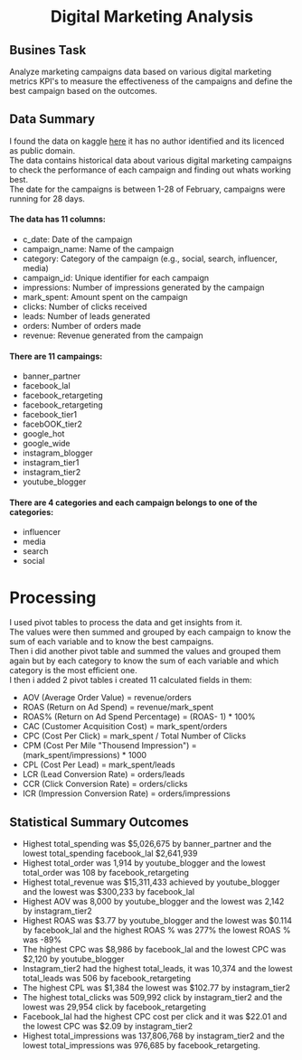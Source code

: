  <h1 align="center"> Digital Marketing Analysis</h1>

## **Busines Task**
Analyze marketing campaigns data based on various digital marketing metrics KPI's to measure the effectiveness of the campaigns and define the best campaign based on the outcomes.

## Data Summary
I found the data on kaggle [here](https://www.kaggle.com/datasets/sinderpreet/analyze-the-marketing-spending) it has no author identified and its licenced as public domain. <br/>
The data contains historical data about various digital marketing campaigns to check the performance of each campaign and finding out whats working best. <br/>
The date for the campaigns is between 1-28 of February, campaigns were running for 28 days.
#### The data has 11 columns: <br/>
- c_date: Date of the campaign <br/>
- campaign_name: Name of the campaign <br/>
- category: Category of the campaign (e.g., social, search, influencer, media) <br/>
- campaign_id: Unique identifier for each campaign <br/>
- impressions: Number of impressions generated by the campaign <br/>
- mark_spent: Amount spent on the campaign <br/>
- clicks: Number of clicks received <br/>
- leads: Number of leads generated <br/>
- orders: Number of orders made <br/>
- revenue: Revenue generated from the campaign <br/>
#### There are 11 campaings:
- banner_partner
- facebook_lal
- facebook_retargeting
- facebook_retargeting
- facebook_tier1
- facebOOK_tier2
- google_hot
- google_wide
- instagram_blogger
- instagram_tier1
- instagram_tier2
- youtube_blogger
#### There are 4 categories and each campaign belongs to one of the categories:
- influencer
- media
- search
- social

# Processing
I used pivot tables to process the data and get insights from it.<br/>
The values were then summed and grouped by each campaign to know the sum of each variable and to know the best campaigns.<br/>
Then i did another pivot table and summed the values and grouped them again but by each category to know the sum of each variable and which category is the most efficient one.<br/>
I then i added 2 pivot tables i created 11 calculated fields in them:
- AOV (Average Order Value) = revenue/orders 
- ROAS (Return on Ad Spend) = revenue/mark_spent 
- ROAS% (Return on Ad Spend Percentage) = (ROAS- 1) * 100% 
- CAC (Customer Acquisition Cost) = mark_spent/orders 
- CPC (Cost Per Click) = mark_spent / Total Number of Clicks 
- CPM (Cost Per Mile "Thousend Impression") = (mark_spent/impressions) * 1000 
- CPL (Cost Per Lead) = mark_spent/leads 
- LCR (Lead Conversion Rate) = orders/leads 
- CCR (Click Conversion Rate) = orders/clicks 
- ICR (Impression Conversion Rate) = orders/impressions 

## **Statistical Summary Outcomes**
- Highest total_spending was $5,026,675 by banner_partner and the lowest total_spending facebook_lal $2,641,939 <br/>
- Highest total_order was  1,914  by youtube_blogger and the lowest total_order was 108 by facebook_retargeting <br/>
- Highest total_revenue was $15,311,433 achieved by youtube_blogger and the lowest was $300,233 by facebook_lal <br/>
- Highest AOV was 8,000 by youtube_blogger  and the lowest was 2,142 by instagram_tier2 <br/>
- Highest ROAS was $3.77 by youtube_blogger and the lowest was $0.114 by facebook_lal and the highest ROAS % was 277% the lowest ROAS % was -89%  <br/>
- The highest CPC was $8,986 by facebook_lal and the lowest CPC was $2,120 by youtube_blogger <br/>
- Instagram_tier2 had the highest total_leads, it was 10,374 and the lowest total_leads was 506 by facebook_retargeting <br/>
- The highest CPL was $1,384 the lowest was $102.77 by instagram_tier2 <br/>
- The highest total_clicks was 509,992 click by instagram_tier2 and the lowest was 29,954 click by facebook_retargeting <br/>
- Facebook_lal had the highest CPC cost per click and it was $22.01 and the lowest CPC was $2.09 by instagram_tier2 <br/>
- Highest total_impressions was 137,806,768 by instagram_tier2 and the lowest total_impressions was 976,685 by facebook_retargeting.
